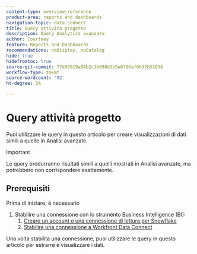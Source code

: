 ```yaml
---
content-type: overview;reference
product-area: reports and dashboards
navigation-topic: data connect
title: Query attività progetto
description: Query Analytics avanzate
author: Courtney
feature: Reports and Dashboards
recommendations: noDisplay, noCatalog
hide: true
hidefromtoc: true
source-git-commit: 77d93919a84b2c3b098d1b5e6796af6b37b51034
workflow-type: tm+mt
source-wordcount: '92'
ht-degree: 1%

---
```



# Query attività progetto

Puoi utilizzare le query in questo articolo per creare visualizzazioni di dati simili a quelle in Analisi avanzate.

>[!IMPORTANT]
>
>Le query produrranno risultati simili a quelli mostrati in Analisi avanzate, ma potrebbero non corrispondere esattamente.


## Prerequisiti

Prima di iniziare, è necessario

1. Stabilire una connessione con lo strumento Business Intelligence (BI):
   1. [Creare un account o una connessione di lettura per Snowflake](/help/quicksilver/reports-and-dashboards/data-lake/create-a-reader-account.md)
   1. [Stabilire una connessione a Workfront Data Connect](/help/quicksilver/reports-and-dashboards/data-lake/share-data-externally.md)

Una volta stabilita una connessione, puoi utilizzare le query in questo articolo per estrarre e visualizzare i dati.
